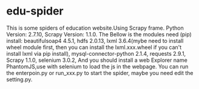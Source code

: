 # edu-spider
This is some spiders of education website.Using Scrapy frame.
Python Version: 2.7.10,
Scrapy Version: 1.1.0.
The Bellow is the modules need (pip) install:
beautifulsoap4 4.5.1,
hdfs 2.0.13,
lxml 3.6.4(mybe need to install wheel module first, then you can install the lxml.xxx.wheel if you can't install lxml via pip install),
mysql-connector-python 2.1.4,
requests 2.9.1,
Scrapy 1.1.0,
selenium 3.0.2,
And you should install a web Explorer name PhantomJS,use with selenium to load the js in the webpage.
You can run the enterpoin.py or run_xxx.py to start the spider, maybe you need edit the setting.py.
